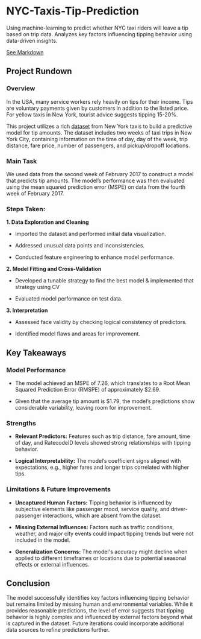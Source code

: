 # NYC-Taxis-Tip-Prediction
Using machine-learning to predict whether NYC taxi riders will leave a tip based on trip data. Analyzes key factors influencing tipping behavior using data-driven insights.

[See Markdown](https://jchu630.github.io/NYC-Taxis-Tip-Prediction/)

## Project Rundown

### Overview

In the USA, many service workers rely heavily on tips for their income. Tips are voluntary payments given by customers in addition to the listed price. For yellow taxis in New York, tourist advice suggests tipping 15-20%.

This project utilizes a rich [dataset](https://www.nyc.gov/site/tlc/about/tlc-trip-record-data.page) from New York taxis to build a predictive model for tip amounts. The dataset includes two weeks of taxi trips in New York City, containing information on the time of day, day of the week, trip distance, fare price, number of passengers, and pickup/dropoff locations.

### Main Task

We used data from the second week of February 2017 to construct a model that predicts tip amounts. The model’s performance was then evaluated using the mean squared prediction error (MSPE) on data from the fourth week of February 2017.

### Steps Taken:

**1. Data Exploration and Cleaning**

- Imported the dataset and performed initial data visualization.

- Addressed unusual data points and inconsistencies.

- Conducted feature engineering to enhance model performance.

**2. Model Fitting and Cross-Validation**

- Developed a tunable strategy to find the best model & implemented that strategy using CV

- Evaluated model performance on test data.

**3. Interpretation**

- Assessed face validity by checking logical consistency of predictors.

- Identified model flaws and areas for improvement.

## Key Takeaways

### Model Performance

- The model achieved an MSPE of 7.26, which translates to a Root Mean Squared Prediction Error (RMSPE) of approximately $2.69.

- Given that the average tip amount is $1.79, the model’s predictions show considerable variability, leaving room for improvement.

### Strengths

- **Relevant Predictors:** Features such as trip distance, fare amount, time of day, and RatecodeID levels showed strong relationships with tipping behavior.

- **Logical Interpretability:** The model’s coefficient signs aligned with expectations, e.g., higher fares and longer trips correlated with higher tips.

### Limitations & Future Improvements

- **Uncaptured Human Factors:** Tipping behavior is influenced by subjective elements like passenger mood, service quality, and driver-passenger interactions, which are absent from the dataset.

- **Missing External Influences:** Factors such as traffic conditions, weather, and major city events could impact tipping trends but were not included in the model.

- **Generalization Concerns:** The model's accuracy might decline when applied to different timeframes or locations due to potential seasonal effects or external influences.

## Conclusion

The model successfully identifies key factors influencing tipping behavior but remains limited by missing human and environmental variables. While it provides reasonable predictions, the level of error suggests that tipping behavior is highly complex and influenced by external factors beyond what is captured in the dataset. Future iterations could incorporate additional data sources to refine predictions further.

